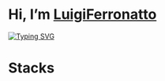 # Hi, I’m [LuigiFerronatto](https://www.instagram.com/)

[![Typing SVG](https://readme-typing-svg.demolab.com?font=Montserrat&weight=500&size=35&duration=3000&pause=500&color=8D66F7&background=141A2400&center=true&vCenter=true&multiline=true&random=false&width=1000&height=100&lines=I+just+know+how+to+do+some+stuff;I'm+a+FullStack+Developer;HTML5+%2F+CSS3+%2F+JavaScript+%2F+C%23+%2F+PHP;SQL+%2F+NoSql;Node.js+%2F+React.js+%2F+Vue.js+%2F+Next.js)](https://git.io/typing-svg)

# Stacks
